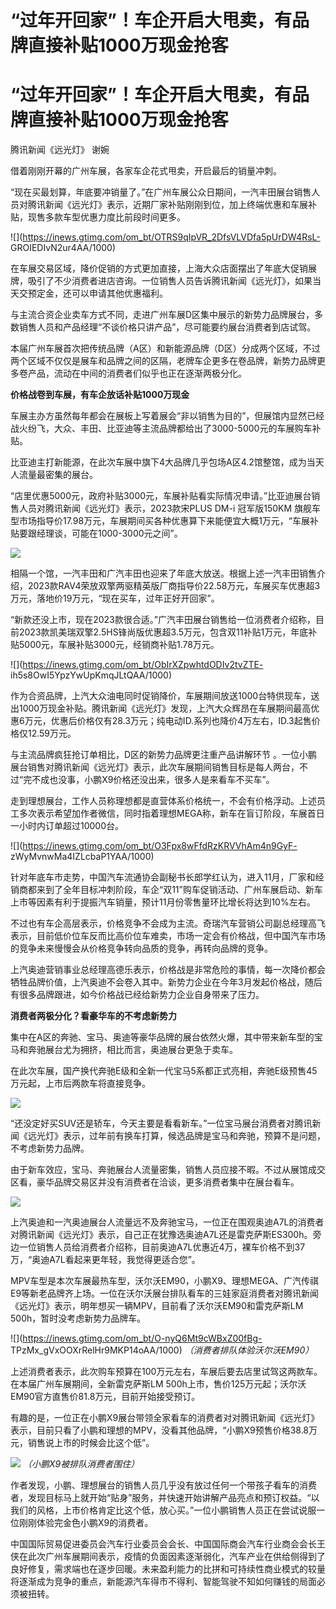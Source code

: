 # “过年开回家”！车企开启大甩卖，有品牌直接补贴1000万现金抢客

# “过年开回家”！车企开启大甩卖，有品牌直接补贴1000万现金抢客

腾讯新闻《远光灯》 谢婉

借着刚刚开幕的广州车展，各家车企花式甩卖，开启最后的销量冲刺。

“现在买最划算，年底要冲销量了。”在广州车展公众日期间，一汽丰田展台销售人员对腾讯新闻《远光灯》表示，近期厂家补贴刚刚到位，加上终端优惠和车展补贴，现售多款车型优惠力度比前段时间更多。

![](https://inews.gtimg.com/om_bt/OTRS9qIpVR_2DfsVLVDfa5pUrDW4RsL-
GROIEDIvN2ur4AA/1000)

在车展交易区域，降价促销的方式更加直接，上海大众店面摆出了年底大促销展牌，吸引了不少消费者进店咨询。一位销售人员告诉腾讯新闻《远光灯》，如果当天交预定金，还可以申请其他优惠福利。

与主流合资企业卖车方式不同，走进广州车展D区集中展示的新势力品牌展台，多数销售人员和产品经理“不谈价格只讲产品”，尽可能要约展台消费者到店试驾。

本届广州车展首次把传统品牌（A区）和新能源品牌（D区）分成两个区域，不过两个区域不仅仅是展车和品牌之间的区隔，老牌车企更多在卷品牌，新势力品牌更多卷产品，流动在中间的消费者们似乎也正在逐渐两极分化。

**价格战卷到车展，有车企放话补贴1000万现金**

车展主办方虽然每年都会在展板上写着展会“非以销售为目的”，但展馆内显然已经战火纷飞，大众、丰田、比亚迪等主流品牌都给出了3000-5000元的车展购车补贴。

比亚迪主打新能源，在此次车展中旗下4大品牌几乎包场A区4.2馆整馆，成为当天人流量最密集的展台。

“店里优惠5000元，政府补贴3000元，车展补贴看实际情况申请。”比亚迪展台销售人员对腾讯新闻《远光灯》表示，2023款宋PLUS DM-i
冠军版150KM 旗舰车型市场指导价17.98万元，车展期间买各种优惠算下来能便宜大概1万元，“车展补贴要跟经理谈，可能在1000-3000元之间”。

![](https://inews.gtimg.com/om_bt/OojemtDFfRL0i1tOAXj3rRRNi4VeNohgxh655j_pbY75EAA/1000)

相隔一个馆，一汽丰田和广汽丰田也迎来了年底大放送。根据上述一汽丰田销售介绍，2023款RAV4荣放双擎两驱精英版厂商指导价22.58万元，车展买车优惠超3万元，落地价19万元，“现在买车，过年正好开回家”。

“新款还没上市，现在2023款很合适。”广汽丰田展台销售给一位消费者介绍称，目前2023款凯美瑞双擎2.5HS锋尚版优惠超3.5万元，包含双11补贴1万元，年底补贴5000元，车展补贴3000元，经销商补贴1.78万元。

![](https://inews.gtimg.com/om_bt/ObIrXZpwhtdODIv2tvZTE-
ih5s8OwI5YpzYwUpKmqJLtQAA/1000)

作为合资品牌，上汽大众油电同时促销降价，车展期间放送1000台特供现车，送出1000万现金补贴。腾讯新闻《远光灯》发现，上汽大众辉昂在车展期间最高优惠6万元，优惠后价格仅有28.3万元；纯电动ID.系列也降价4万左右，ID.3起售价格仅12.59万元。

与主流品牌疯狂抢订单相比，D区的新势力品牌更注重产品讲解环节
。一位小鹏展台销售对腾讯新闻《远光灯》表示，此次车展期间销售目标是每人两台，不过“完不成也没事，小鹏X9价格还没出来，很多人是来看车不买车”。

走到理想展台，工作人员称理想都是直营体系价格统一，不会有价格浮动。上述员工多次表示希望加作者微信，同时指着理想MEGA称，新车在盲订阶段，车展首日一小时内订单超过10000台。

![](https://inews.gtimg.com/om_bt/O3Fpx8wFfdRzKRVVhAm4n9GyF-
zWyMvnwMa4IZLcbaP1YAA/1000)

针对年底车市走势，中国汽车流通协会副秘书长郎学红认为，进入11月，厂家和经销商都来到了全年目标冲刺阶段，车企“双11”购车促销活动、广州车展启动、新车上市等因素有利于提振汽车销量，预计11月份零售量环比增长将达到10%左右。

不过也有车企高层表示，价格竞争不会成为主流。奇瑞汽车营销公司副总经理高飞表示，目前低价位车反而比高价位车难卖，市场一定会有价格战，但中国汽车市场的竞争未来慢慢会从价格竞争转向品质的竞争，再转向品牌的竞争。

上汽奥迪营销事业总经理高德乐表示，价格战是非常危险的事情，每一次降价都会牺牲品牌价值，上汽奥迪不会卷入其中。新势力企业在今年3月发起价格战，随后有很多品牌跟进，如今价格战已经给新势力企业自身带来了压力。

**消费者两极分化？看豪华车的不考虑新势力**

集中在A区的奔驰、宝马、奥迪等豪华品牌的展台依然火爆，其中带来新车型的宝马和奔驰展台尤为拥挤，相比而言，奥迪展台更急于卖车。

在此次车展，国产换代奔驰E级和全新一代宝马5系都正式亮相，奔驰E级预售45万元起，上市后两款车将直接竞争。

![](https://inews.gtimg.com/om_bt/OjNn4fK4MRPdaAxMD1HYKEx_SNvVOyAfZDPV8XMwwfShgAA/1000)

“还没定好买SUV还是轿车，今天主要是看看新车。”一位宝马展台消费者对腾讯新闻《远光灯》表示，过年前有换车打算，候选品牌是宝马和奔驰，预算不是问题，不考虑新势力品牌。

由于新车效应，宝马、奔驰展台人流量密集，销售人员应接不暇。不过从展馆成交区看，豪华品牌交易区并没有消费者在洽谈，更多消费者集中在展台看车。

![](https://inews.gtimg.com/om_bt/OELTVafM2oNQvxdTK9yKfuNJih8Y8O1hCiIUlgXVUN0wUAA/1000)

上汽奥迪和一汽奥迪展台人流量远不及奔驰宝马，一位正在围观奥迪A7L的消费者对腾讯新闻《远光灯》表示，自己正在犹豫选奥迪A7L还是雷克萨斯ES300h。旁边一位销售人员给消费者介绍称，目前奥迪A7L优惠近4万，裸车价格不到37万，“奥迪A7L看起来更年轻，我觉得更适合您”。

MPV车型是本次车展最热车型，沃尔沃EM90，小鹏X9、理想MEGA、广汽传祺E9等新老品牌齐上场。一位在沃尔沃展台排队看车的三娃家庭消费者对腾讯新闻《远光灯》表示，明年想买一辆MPV，目前看了沃尔沃EM90和雷克萨斯LM
500h，暂时没考虑新势力品牌车。

![](https://inews.gtimg.com/om_bt/O-nyQ6Mt9cWBxZ00fBg-
TPzMx_gVxOOXrRelHr9MKP14oAA/1000) _（消费者排队体验沃尔沃EM90）_

上述消费者表示，此次购车预算在100万元左右，车展后要去店里试驾这两款车。在本届广州车展期间，全新雷克萨斯LM
500h上市，售价125万元起；沃尔沃EM90官方直售价81.8万元，目前开始接受预订。

有趣的是，一位正在小鹏X9展台带领全家看车的消费者对对腾讯新闻《远光灯》表示，目前只看了小鹏和理想的MPV，没看其他品牌，“小鹏X9预售价格38.8万元，销售说上市的时候会比这个低”。

![](https://inews.gtimg.com/om_bt/O2wsptKxHt3Oe60EMHSRFRD6JvdSJy9vQuu_KBt7h8TyUAA/1000)
_（小鹏X9被排队消费者围住）_

作者发现，小鹏、理想展台的销售人员几乎没有放过任何一个带孩子看车的消费者，发现目标马上就开始“贴身”服务，并快速开始讲解产品亮点和预订权益。“以我们的风格，上市价格肯定比这个低，放心买。”一位小鹏销售人员正在尝试说服一位刚刚体验完金色小鹏X9的消费者。

中国国际贸易促进委员会汽车行业委员会会长、中国国际商会汽车行业商会会长王侠在此次广州车展期间表示，疫情的负面因素逐渐弱化，汽车产业在供给侧得到了良好修复，需求端也在逐步回暖。未来盈利能力的比拼和可持续性商业模式的较量将逐渐成为竞争的重点，新能源汽车得市不得利、智能驾驶不知如何赚钱的局面必须被扭转。

